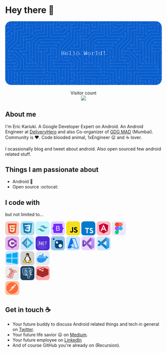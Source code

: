 # Hey there :wave:

<img src="https://raw.githubusercontent.com/KariukiEric/KariukiEric/master/resources/banner.png" alt="Hello world">

<p align="center"> 
  Visitor count<br>
  <img src="https://profile-counter.glitch.me/KariukiEric/count.svg" />
</p>

## About me

I'm Eric Kariuki. A Google Developer Expert on Android. An Android Engineer at [DeliveryHero](https://www.deliveryhero.com/) and also Co-organizer of [GDG MAD](https://gdgmad.com/) (Mumbai). Community is :heart:. Code blooded animal, 1xEngineer :stuck_out_tongue: and :coffee: lover. 

I ocassionally blog and tweet about android. Also open sourced few android related stuff.  

## Things I am passionate about

- Android :robot:
- Open source :octocat:

## I code with

but not limited to...

<div>
  <img width="auto" height="45" src="https://raw.githubusercontent.com/KariukiEric/KariukiEric/master/resources/icons/html.svg" alt="html"/>
  <img width="auto" height="45" src="https://raw.githubusercontent.com/KariukiEric/KariukiEric/master/resources/icons/css.svg" alt="css"/>
  <img width="auto" height="45" src="https://raw.githubusercontent.com/KariukiEric/KariukiEric/master/resources/icons/tailwind.svg" alt="tailwind"/>
  <img width="auto" height="45" src="https://raw.githubusercontent.com/KariukiEric/KariukiEric/master/resources/icons/bootstrap.svg" alt="bootsrap"/>
  <img width="auto" height="45" src="https://raw.githubusercontent.com/KariukiEric/KariukiEric/master/resources/icons/javascript.svg" alt="javascript"/>
  <img width="auto" height="45" src="https://raw.githubusercontent.com/KariukiEric/KariukiEric/master/resources/icons/typescript.svg" alt="typescript"/>
  <img width="auto" height="45" src="https://raw.githubusercontent.com/KariukiEric/KariukiEric/master/resources/icons/angular.svg" alt="angular"/>
  <img width="auto" height="45" src="https://raw.githubusercontent.com/KariukiEric/KariukiEric/master/resources/icons/figma.svg" alt="figma" />
</div>

<div>
  <img width="auto" height="45" src="https://raw.githubusercontent.com/KariukiEric/KariukiEric/master/resources/icons/csharp.svg" alt="csharp" />
  <img width="auto" height="45" src="https://raw.githubusercontent.com/KariukiEric/KariukiEric/master/resources/icons/fsharp.svg" alt="fsharp" />
  <img width="auto" height="45" src="https://raw.githubusercontent.com/KariukiEric/KariukiEric/master/resources/icons/dotnet.svg" alt="dotnet" />
  <img width="auto" height="45" src="https://raw.githubusercontent.com/KariukiEric/KariukiEric/master/resources/icons/nuget.svg" alt="nuget" />
  <img width="auto" height="45" src="https://raw.githubusercontent.com/KariukiEric/KariukiEric/master/resources/icons/azure.svg" alt="azure" />
  <img width="auto" height="45" src="https://raw.githubusercontent.com/KariukiEric/KariukiEric/master/resources/icons/visual-studio.svg" alt="visual-studio" />
  <img width="auto" height="45" src="https://raw.githubusercontent.com/KariukiEric/KariukiEric/master/resources/icons/visual-studio-code.svg" alt="visual-studio-code" />
</div>

<div>
  <img width="auto" height="45" src="https://raw.githubusercontent.com/KariukiEric/KariukiEric/master/resources/icons/windows.svg" alt="windows" />
  <img width="auto" height="45" src="https://raw.githubusercontent.com/KariukiEric/KariukiEric/master/resources/icons/linux.svg" alt="linux" />
  <img width="auto" height="45" src="https://raw.githubusercontent.com/KariukiEric/KariukiEric/master/resources/icons/docker.svg" alt="docker" />
</div>

<div>
  <img width="auto" height="45" src="https://raw.githubusercontent.com/KariukiEric/KariukiEric/master/resources/icons/sqlserver.svg" alt="sqlserver" />
  <img width="auto" height="45" src="https://raw.githubusercontent.com/KariukiEric/KariukiEric/master/resources/icons/postgresql.svg" alt="postgresql" />
  <img width="auto" height="45" src="https://raw.githubusercontent.com/KariukiEric/KariukiEric/master/resources/icons/redis.svg" alt="redis" />
</div>

<div>
  <img width="auto" height="45" src="https://raw.githubusercontent.com/KariukiEric/KariukiEric/master/resources/icons/postman.svg" alt="postman" />
</div>

## Get in touch :coffee:

- Your future buddy to discuss Android related things and tech in general on [Twitter](https://twitter.com/KariukiEric).
- Your future life savior :stuck_out_tongue: on [Medium](https://medium.com/@KariukiEric).
- Your future employee on [LinkedIn](https://www.linkedin.com/ke/KariukiEric)
- And of course GitHub you're already on (Recursion).


<!--
**sagar-viradiya/sagar-viradiya** is a ✨ _special_ ✨ repository because its `README.md` (this file) appears on your GitHub profile.

Here are some ideas to get you started:

- 🔭 I’m currently working on ...
- 🌱 I’m currently learning ...
- 👯 I’m looking to collaborate on ...
- 🤔 I’m looking for help with ...
- 💬 Ask me about ...
- 📫 How to reach me: ...
- 😄 Pronouns: ...
- ⚡ Fun fact: ...
-->
